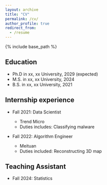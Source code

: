 ```yaml
---
layout: archive
title: "CV"
permalink: /cv/
author_profile: true
redirect_from:
  - /resume
---
```


{% include base_path %}

## Education
* Ph.D in xx, xx University, 2029 (expected)
* M.S. in xx, xx University, 2024
* B.S. in xx, xx University, 2021

## Internship experience
* Fall 2021: Data Scientist
  * Trend Micro
  * Duties includes: Classifying malware

* Fall 2022: Algorithm Engineer
  * Meituan
  * Duties included: Reconstructing 3D map
  
## Teaching Assistant
* Fall 2024: Statistics

